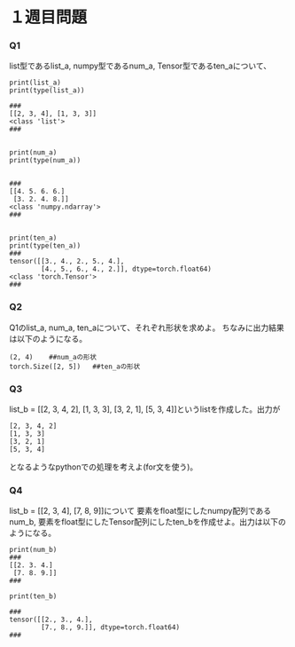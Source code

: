 # １週目問題

### Q1
list型であるlist_a, numpy型であるnum_a, Tensor型であるten_aについて、
```
print(list_a)
print(type(list_a))

###
[[2, 3, 4], [1, 3, 3]]  
<class 'list'>
###


print(num_a)
print(type(num_a))


###
[[4. 5. 6. 6.]
 [3. 2. 4. 8.]] 
<class 'numpy.ndarray'>
###


print(ten_a)
print(type(ten_a))
###
tensor([[3., 4., 2., 5., 4.],
        [4., 5., 6., 4., 2.]], dtype=torch.float64)
<class 'torch.Tensor'>
###
```
### Q2
Q1のlist_a, num_a, ten_aについて、それぞれ形状を求めよ。
ちなみに出力結果は以下のようになる。
```
(2, 4)    ##num_aの形状
torch.Size([2, 5])   ##ten_aの形状

```

### Q3
list_b = [[2, 3, 4, 2], [1, 3, 3], [3, 2, 1], [5, 3, 4]]というlistを作成した。出力が
```
[2, 3, 4, 2]
[1, 3, 3]
[3, 2, 1]
[5, 3, 4]
```
となるようなpythonでの処理を考えよ(for文を使う)。

### Q4
list_b = [[2, 3, 4], [7, 8, 9]]について
要素をfloat型にしたnumpy配列であるnum_b, 
要素をfloat型にしたTensor配列にしたten_bを作成せよ。出力は以下のようになる。
```
print(num_b)
###
[[2. 3. 4.]
 [7. 8. 9.]]
###

print(ten_b)

###
tensor([[2., 3., 4.],
        [7., 8., 9.]], dtype=torch.float64)
###
```
